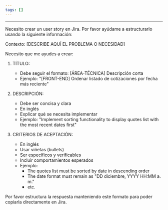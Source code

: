 ```yaml
---
tags: []
---
```

---
Necesito crear un user story en Jira. Por favor ayúdame a estructurarlo usando la siguiente información:

Contexto: [DESCRIBE AQUÍ EL PROBLEMA O NECESIDAD]

Necesito que me ayudes a crear:

1. TÍTULO:
   - Debe seguir el formato: [ÁREA-TÉCNICA] Descripción corta
   - Ejemplo: "[FRONT-END] Ordenar listado de cotizaciones por fecha más reciente"

2. DESCRIPCIÓN:
   - Debe ser concisa y clara
   - En inglés
   - Explicar qué se necesita implementar
   - Ejemplo: "Implement sorting functionality to display quotes list with the most recent dates first"

3. CRITERIOS DE ACEPTACIÓN:
   - En inglés
   - Usar viñetas (bullets)
   - Ser específicos y verificables
   - Incluir comportamientos esperados
   - Ejemplo:
     - The quotes list must be sorted by date in descending order
     - The date format must remain as "DD diciembre, YYYY HH:MM a. m."
     - etc.

Por favor estructura la respuesta manteniendo este formato para poder copiarla directamente en Jira.

